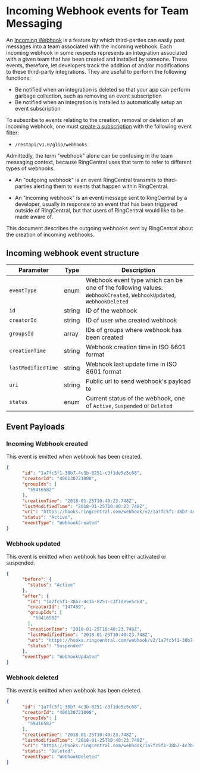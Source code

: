 # Incoming Webhook events for Team Messaging

An [Incoming Webhook](../../incoming-webhooks/webhook-creation/) is a feature by which third-parties can easily post messages into a team associated with the incoming webhook. Each incoming webhook in some respects represents an integration associated with a given team that has been created and installed by someone. These events, therefore, let developers track the addition of and/or modifications to these third-party integrations. They are useful to perform the following functions:

* Be notified when an integration is deleted so that your app can perform garbage collection, such as removing an event subscription
* Be notified when an integration is installed to automatically setup an event subscription

To subscribe to events relating to the creation, removal or deletion of an incoming webhook, one must [create a subscription](../outgoing-webhooks/#subscribing-to-an-outgoing-event) with the following event filter:

* `/restapi/v1.0/glip/webhooks`

Admittedly, the term "webhook" alone can be confusing in the team messaging context, because RingCentral uses that term to refer to different types of webhooks.

* An "outgoing webhook" is an event RingCentral transmits to third-parties alerting them to events that happen within RingCentral. 

* An "incoming webhook" is an event/message sent to RingCentral by a developer, usually in response to an event that has been triggered outside of RingCentral, but that users of RingCentral would like to be made aware of.

This document describes the outgoing webhooks sent by RingCentral about the creation of incoming webhooks. 

## Incoming webhook event structure 

| Parameter | Type | Description |
|-|-|-|
| `eventType` | enum | Webhook event type which can be one of the following values: `WebhookCreated`, `WebhookUpdated`, `WebhookDeleted` | 
| `id` | string | ID of the webhook | 
| `creatorId` | string | ID of user whe created webhook | 
| `groupsId` | array | IDs of groups where webhook has been created |
| `creationTime` | string | Webhook creation time in ISO 8601 format | 
| `lastModifiedTime` | string | Webhook last update time in ISO 8601 format |
| `uri` | string | Public url to send webhook's payload to |
| `status` | enum | Current status of the webhook, one of `Active`, `Suspended` or `Deleted` |

## Event Payloads

### Incoming Webhook created

This event is emitted when webhook has been created.

```json
{
      "id": "1a7fc5f1-38b7-4c3b-8251-c3f1de5e5c68",
      "creatorId": "400130721008",
      "groupIds": [
        "59416582"
      ],
      "creationTime": "2018-01-25T10:40:23.748Z",
      "lastModifiedTime": "2018-01-25T10:40:23.748Z",
      "uri": "https://hooks.ringcentral.com/webhook/v2/1a7fc5f1-38b7-4c3b-8251-c3f1de5e5c68",
      "status": "Active",
      "eventType": "WebhookCreated"
}
```

### Webhook updated

This event is emitted when webhook has been either activated or suspended.

```json
{
      "before": {
        "status": "Active"
      },
      "after": {
        "id": "1a7fc5f1-38b7-4c3b-8251-c3f1de5e5c68",
        "creatorId": "147459",
        "groupIds": [
          "59416582"
        ],
        "creationTime": "2018-01-25T10:40:23.748Z",
        "lastModifiedTime": "2018-01-25T10:40:23.748Z",
        "uri": "https://hooks.ringcentral.com/webhook/v2/1a7fc5f1-38b7-4c3b-8251-c3f1de5e5c68",
        "status": "Suspended"
      },
      "eventType": "WebhookUpdated"
}
```

### Webhook deleted

This event is emitted when webhook has been deleted.

```json
{
      "id": "1a7fc5f1-38b7-4c3b-8251-c3f1de5e5c68",
      "creatorId": "400130721008",
      "groupIds": [
        "59416582"
      ],
      "creationTime": "2018-01-25T10:40:23.748Z",
      "lastModifiedTime": "2018-01-25T10:40:23.748Z",
      "uri": "https://hooks.ringcentral.com/webhook/1a7fc5f1-38b7-4c3b-8251-c3f1de5e5c68",
      "status": "Deleted",
      "eventType": "WebhookDeleted"
}
```
